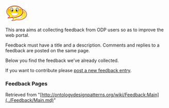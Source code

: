 [![](../images/thumb/0/0c/ListFeedback.png/70px-ListFeedback.png)](../Image/ListFeedback.png.md "ListFeedback.png")


This area aims at collecting feedback from ODP users so as to improve the web portal. 


Feedback must have a title and a description. Comments and replies to a feedback are posted on the same page. 


Below you find the feedback we've already collected.


If you want to contribute please  [post a new feedback entry](../Feedback/PostFeedback.md "Feedback:PostFeedback"). 



###   Feedback Pages


  






Retrieved from "[http://ontologydesignpatterns.org/wiki/Feedback:Main](../Feedback/Main.md)"